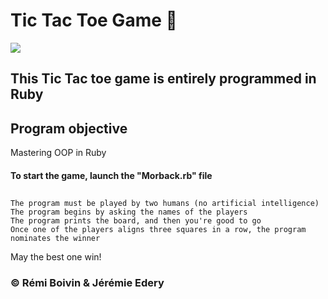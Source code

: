# Tic Tac Toe Game  :small_red_triangle_down:
<img src="https://user-images.githubusercontent.com/40149119/42834154-90e47960-89f6-11e8-9847-1766079d52b8.jpg"></img></br>
## This Tic Tac toe game is entirely programmed in Ruby</br>
## Program objective
Mastering OOP in Ruby
#### To start the game, launch the "Morback.rb" file
##
    The program must be played by two humans (no artificial intelligence)
    The program begins by asking the names of the players
    The program prints the board, and then you're good to go
    Once one of the players aligns three squares in a row, the program nominates the winner
May the best one win!
### :copyright: Rémi Boivin & Jérémie Edery
